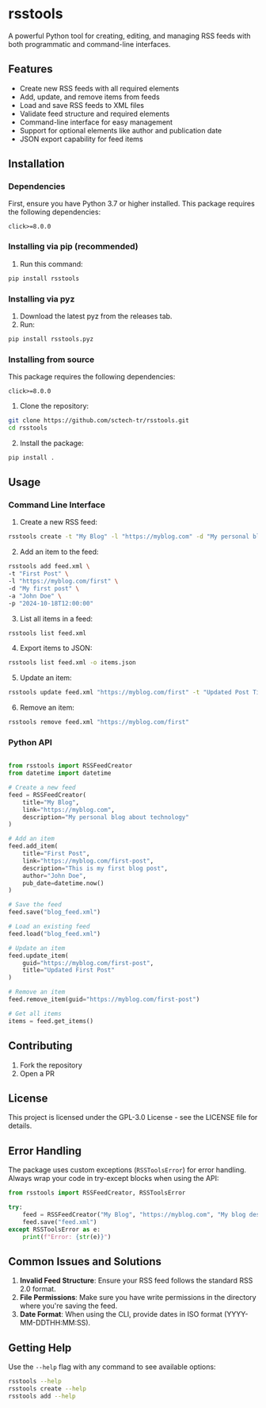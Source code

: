 # rsstools

A powerful Python tool for creating, editing, and managing RSS feeds with both programmatic and command-line interfaces.

## Features

- Create new RSS feeds with all required elements
- Add, update, and remove items from feeds
- Load and save RSS feeds to XML files
- Validate feed structure and required elements
- Command-line interface for easy management
- Support for optional elements like author and publication date
- JSON export capability for feed items

## Installation

### Dependencies

First, ensure you have Python 3.7 or higher installed. This package requires the following dependencies:

```
click>=8.0.0
```

### Installing via pip (recommended)

1. Run this command:
```bash
pip install rsstools
```

### Installing via pyz

1. Download the latest pyz from the releases tab.
2. Run:

```bash
pip install rsstools.pyz
```

### Installing from source

This package requires the following dependencies:
```
click>=8.0.0
```

1. Clone the repository:
```bash
git clone https://github.com/sctech-tr/rsstools.git
cd rsstools
```

2. Install the package:
```bash
pip install .
```

## Usage

### Command Line Interface

1. Create a new RSS feed:
```bash
rsstools create -t "My Blog" -l "https://myblog.com" -d "My personal blog" -o feed.xml
```

2. Add an item to the feed:
```bash
rsstools add feed.xml \
-t "First Post" \
-l "https://myblog.com/first" \
-d "My first post" \
-a "John Doe" \
-p "2024-10-18T12:00:00"
```

3. List all items in a feed:
```bash
rsstools list feed.xml
```

4. Export items to JSON:
```bash
rsstools list feed.xml -o items.json
```

5. Update an item:
```bash
rsstools update feed.xml "https://myblog.com/first" -t "Updated Post Title"
```

6. Remove an item:
```bash
rsstools remove feed.xml "https://myblog.com/first"
```

### Python API

```python

from rsstools import RSSFeedCreator
from datetime import datetime

# Create a new feed
feed = RSSFeedCreator(
    title="My Blog",
    link="https://myblog.com",
    description="My personal blog about technology"
)

# Add an item
feed.add_item(
    title="First Post",
    link="https://myblog.com/first-post",
    description="This is my first blog post",
    author="John Doe",
    pub_date=datetime.now()
)

# Save the feed
feed.save("blog_feed.xml")

# Load an existing feed
feed.load("blog_feed.xml")

# Update an item
feed.update_item(
    guid="https://myblog.com/first-post",
    title="Updated First Post"
)

# Remove an item
feed.remove_item(guid="https://myblog.com/first-post")

# Get all items
items = feed.get_items()
```

## Contributing

1. Fork the repository
2. Open a PR

## License

This project is licensed under the GPL-3.0 License - see the LICENSE file for details.

## Error Handling

The package uses custom exceptions (`RSSToolsError`) for error handling. Always wrap your code in try-except blocks when using the API:

```python
from rsstools import RSSFeedCreator, RSSToolsError

try:
    feed = RSSFeedCreator("My Blog", "https://myblog.com", "My blog description")
    feed.save("feed.xml")
except RSSToolsError as e:
    print(f"Error: {str(e)}")
```

## Common Issues and Solutions

1. **Invalid Feed Structure**: Ensure your RSS feed follows the standard RSS 2.0 format.
2. **File Permissions**: Make sure you have write permissions in the directory where you're saving the feed.
3. **Date Format**: When using the CLI, provide dates in ISO format (YYYY-MM-DDTHH:MM:SS).

## Getting Help

Use the `--help` flag with any command to see available options:
```bash
rsstools --help
rsstools create --help
rsstools add --help
```